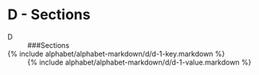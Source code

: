 <div data-role="collapsible" data-inset="false">
	<h1>D - Sections</h1>


<dl>

<dt class="alphabet-table-key-two">
<div markdown="1" >
D
</div>
</dt>
<dd class="alphabet-table-value">
<div markdown="1">
###Sections
</div>
</dd>

<dt markdown="1">
{% include alphabet/alphabet-markdown/d/d-1-key.markdown %}
</dt>
<dd>
<div markdown="1">
{% include alphabet/alphabet-markdown/d/d-1-value.markdown %}
</div>
</dd>

</dl>

</div>